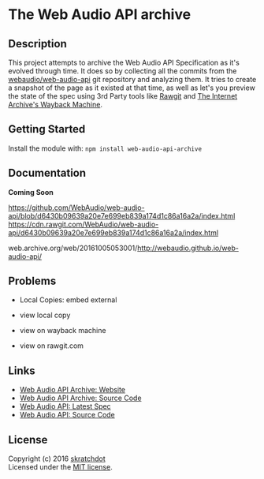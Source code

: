 # The Web Audio API archive

## Description

This project attempts to archive the Web Audio API Specification as it's
evolved through time.  It does so by collecting all the commits from the
[webaudio/web-audio-api](https://github.com/webaudio/web-audio-api/) git
repository and analyzing them.  It tries to create a snapshot of the page
as it existed at that time, as well as let's you preview the state of the
spec using 3rd Party tools like
[Rawgit](https://rawgit.com/) and
[The Internet Archive's Wayback Machine](https://archive.org/web/web.php).


## Getting Started

Install the module with: `npm install web-audio-api-archive`


## Documentation

__Coming Soon__


https://github.com/WebAudio/web-audio-api/blob/d6430b09639a20e7e699eb839a174d1c86a16a2a/index.html
https://cdn.rawgit.com/WebAudio/web-audio-api/d6430b09639a20e7e699eb839a174d1c86a16a2a/index.html

web.archive.org/web/20161005053001/http://webaudio.github.io/web-audio-api/

## Problems

- Local Copies: embed external

- view local copy
- view on wayback machine
- view on rawgit.com


## Links

- [Web Audio API Archive: Website](http://projects.skratchdot.com/web-audio-api-archive/)
- [Web Audio API Archive: Source Code](https://github.com/skratchdot/web-audio-api-archive/)
- [Web Audio API: Latest Spec](https://webaudio.github.io/web-audio-api/)
- [Web Audio API: Source Code](https://github.com/webaudio/web-audio-api/)


## License
Copyright (c) 2016 [skratchdot](http://skratchdot.com/)  
Licensed under the [MIT license](LICENSE-MIT).
